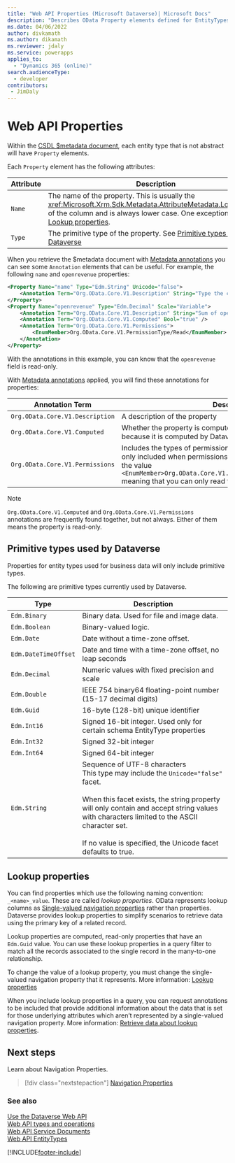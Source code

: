 ```yaml
---
title: "Web API Properties (Microsoft Dataverse)| Microsoft Docs"
description: "Describes OData Property elements defined for EntityTypes within the Dataverse Web API."
ms.date: 04/06/2022
author: divkamath
ms.author: dikamath
ms.reviewer: jdaly
ms.service: powerapps
applies_to: 
  - "Dynamics 365 (online)" 
search.audienceType: 
  - developer
contributors:
 - JimDaly
---
```

# Web API Properties

Within the [CSDL $metadata document](web-api-service-documents.md#csdl-metadata-document), each entity type that is not abstract will have `Property` elements.

Each `Property` element has the following attributes:

|Attribute  |Description  |
|---------|---------|
|`Name`|The name of the property. This is usually the <xref:Microsoft.Xrm.Sdk.Metadata.AttributeMetadata.LogicalName> of the column and is always lower case. One exception to this is [Lookup properties](#lookup-properties).|
|`Type`|The primitive type of the property. See [Primitive types used by Dataverse](#primitive-types-used-by-dataverse)|

When you retrieve the $metadata document with [Metadata annotations](web-api-service-documents.md#metadata-annotations) you can see some `Annotation` elements that can be useful. For example, the following `name` and `openrevenue` properties:

```xml
<Property Name="name" Type="Edm.String" Unicode="false">
    <Annotation Term="Org.OData.Core.V1.Description" String="Type the company or business name." />
</Property>
<Property Name="openrevenue" Type="Edm.Decimal" Scale="Variable">
    <Annotation Term="Org.OData.Core.V1.Description" String="Sum of open revenue against an account and its child accounts." />
    <Annotation Term="Org.OData.Core.V1.Computed" Bool="true" />
    <Annotation Term="Org.OData.Core.V1.Permissions">
        <EnumMember>Org.OData.Core.V1.PermissionType/Read</EnumMember>
    </Annotation>
</Property>
```
With the annotations in this example, you can know that the `openrevenue` field is read-only.

With [Metadata annotations](web-api-service-documents.md#metadata-annotations) applied, you will find these annotations for properties:

|Annotation Term  |Description  |
|---------|---------|
|`Org.OData.Core.V1.Description`|A description of the property|
|`Org.OData.Core.V1.Computed`|Whether the property is computed. You can't set this value because it is computed by Dataverse.|
|`Org.OData.Core.V1.Permissions`|Includes the types of permissions available for the property. This is only included when permissions are limited, and it always contains the value `<EnumMember>Org.OData.Core.V1.PermissionType/Read</EnumMember>` meaning that you can only read this value. |

> [!NOTE]
> `Org.OData.Core.V1.Computed` and `Org.OData.Core.V1.Permissions` annotations are frequently found together, but not always. Either of them means the property is read-only.

## Primitive types used by Dataverse

Properties for entity types used for business data will only include primitive types.

The following are primitive types currently used by Dataverse.


|Type|Description|
|---------|---------|
|`Edm.Binary`|Binary data. Used for file and image data.|
|`Edm.Boolean`|Binary-valued logic.|
|`Edm.Date`|Date without a time-zone offset.|
|`Edm.DateTimeOffset`|Date and time with a time-zone offset, no leap seconds|
|`Edm.Decimal`|Numeric values with fixed precision and scale|
|`Edm.Double`|IEEE 754 binary64 floating-point number (15-17 decimal digits)|
|`Edm.Guid`|16-byte (128-bit) unique identifier|
|`Edm.Int16`|Signed 16-bit integer. Used only for certain schema EntityType properties|
|`Edm.Int32`|Signed 32-bit integer|
|`Edm.Int64`|Signed 64-bit integer|
|`Edm.String`|Sequence of UTF-8 characters<br />This type may include the `Unicode="false"` facet.<br /><br />When this facet exists, the string property will only contain and accept string values with characters limited to the ASCII character set.<br /><br />If no value is specified, the Unicode facet defaults to true.|

## Lookup properties

You can find properties which use the following naming convention: `_<name>_value`. These are called *lookup properties*. OData represents lookup columns as [Single-valued navigation properties](web-api-navigation-properties.md#single-valued-navigation-properties) rather than properties. Dataverse provides lookup properties to simplify scenarios to retrieve data using the primary key of a related record.

Lookup properties are computed, read-only properties that have an `Edm.Guid` value. You can use these lookup properties in a query filter to match all the records associated to the single record in the many-to-one relationship.

To change the value of a lookup property, you must change the single-valued navigation property that it represents. More information: [Lookup properties](web-api-navigation-properties.md#lookup-properties)

When you include lookup properties in a query, you can request annotations to be included that provide additional information about the data that is set for those underlying attributes which aren’t represented by a single-valued navigation property. More information: [Retrieve data about lookup properties](query-data-web-api.md#retrieve-data-about-lookup-properties).

## Next steps

Learn about Navigation Properties.

> [!div class="nextstepaction"]
> [Navigation Properties](web-api-navigation-properties.md)<br/>


### See also  

[Use the Dataverse Web API](overview.md)<br />
[Web API types and operations](web-api-types-operations.md)<br />
[Web API Service Documents](web-api-service-documents.md)<br />
[Web API EntityTypes](web-api-entitytypes.md)<br />


[!INCLUDE[footer-include](../../../includes/footer-banner.md)]
